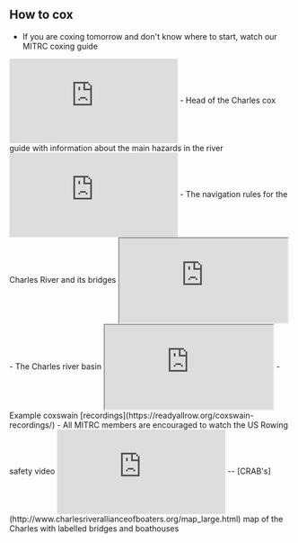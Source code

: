 ## How to cox
- If you are coxing tomorrow and don't know where to start, watch our MITRC coxing guide 
<iframe src="https://www.youtube-nocookie.com/embed/P3vykD5EO2M?rel=0&amp;showinfo=0" frameborder="0" allow="autoplay; encrypted-media" allowfullscreen align="center"></iframe>
- Head of the Charles cox guide with information about the main hazards in the river
<iframe src="https://www.youtube-nocookie.com/embed/5yEnO2kU6Hw?rel=0&amp;showinfo=0" frameborder="0" allow="autoplay; encrypted-media" allowfullscreen align="center"></iframe>
- The navigation rules for the Charles River and its bridges
<iframe src="https://drive.google.com/file/d/1XZyQeeNY5zmWrq7XtNNxby3eN7GyYAe7/preview" align="center"></iframe>
- The Charles river basin
<iframe src="https://drive.google.com/file/d/1mkUI4DfYRw_OhnPJlLqieUBUOufqmOXp/preview" align="center"></iframe>
- Example coxswain [recordings](https://readyallrow.org/coxswain-recordings/)
- All MITRC members are encouraged to watch the US Rowing safety video
<iframe src="https://www.youtube-nocookie.com/embed/DkRROIwVdYg?rel=0&amp;showinfo=0" frameborder="0" allow="autoplay; encrypted-media" allowfullscreen align="center"></iframe>
-- [CRAB's](http://www.charlesriverallianceofboaters.org/map_large.html) map of the Charles with labelled bridges and boathouses
